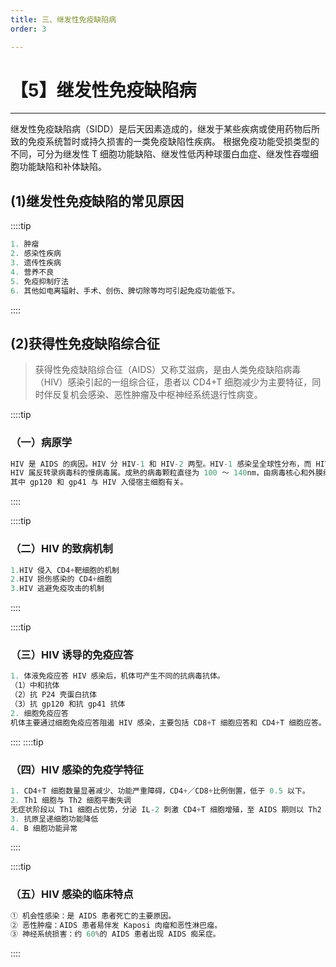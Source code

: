 ```yaml
---
title: 三、继发性免疫缺陷病
order: 3

---
```


# 【5】继发性免疫缺陷病

<kaodian :text="'免疫学检验记忆卡'" />

<!-- ###### 第二十六章 免疫缺陷性疾病及其免疫检验

> 临床免疫学检验 -->

<beitiM/>

---

继发性免疫缺陷病（SIDD）是后天因素造成的，继发于某些疾病或使用药物后所致的免疫系统暂时或持久损害的一类免疫缺陷性疾病。
根据免疫功能受损类型的不同，可分为继发性 T 细胞功能缺陷、继发性低丙种球蛋白血症、继发性吞噬细胞功能缺陷和补体缺陷。

## (1)继发性免疫缺陷的常见原因

<son :text="'免疫学检验记忆卡'" text323="(1)继发性免疫缺陷的常见原因" :textOption="[['掌握','专业知识'],['掌握','专业知识'],['掌握','专业知识']]" />

::::tip

```js
1. 肿瘤
2. 感染性疾病
3. 遗传性疾病
4. 营养不良
5. 免疫抑制疗法
6. 其他如电离辐射、手术、创伤、脾切除等均可引起免疫功能低下。
```

::::

## (2)获得性免疫缺陷综合征

<son :text="'免疫学检验记忆卡'" text324="(2)获得性免疫缺陷综合征" :textOption="[['掌握','专业知识'],['掌握','专业知识'],['掌握','专业知识']]" />

> 获得性免疫缺陷综合征（AIDS）又称艾滋病，是由人类免疫缺陷病毒（HIV）感染引起的一组综合征，患者以 CD4+T 细胞减少为主要特征，同时伴反复机会感染、恶性肿瘤及中枢神经系统退行性病变。

::::tip

### （一）病原学

```js
HIV 是 AIDS 的病因。HIV 分 HIV-1 和 HIV-2 两型。HIV-1 感染呈全球性分布，而 HIV-2 感染则多局限于西非地区。
HIV 属反转录病毒科的慢病毒属。成熟的病毒颗粒直径为 100 ～ 140nm，由病毒核心和外膜组成。
其中 gp120 和 gp41 与 HIV 入侵宿主细胞有关。
```

::::

::::tip

### （二）HIV 的致病机制

```js
1.HIV 侵入 CD4+靶细胞的机制
2.HIV 损伤感染的 CD4+细胞
3.HIV 逃避免疫攻击的机制
```

::::

::::tip

### （三）HIV 诱导的免疫应答

```js
1. 体液免疫应答 HIV 感染后，机体可产生不同的抗病毒抗体。
（1）中和抗体
（2）抗 P24 壳蛋白抗体
（3）抗 gp120 和抗 gp41 抗体
2. 细胞免疫应答
机体主要通过细胞免疫应答阻遏 HIV 感染，主要包括 CD8+T 细胞应答和 CD4+T 细胞应答。
```

::::
::::tip

### （四）HIV 感染的免疫学特征

```js
1. CD4+T 细胞数量显著减少、功能严重障碍，CD4+／CD8+比例倒置，低于 0.5 以下。
2. Th1 细胞与 Th2 细胞平衡失调
无症状阶段以 Th1 细胞占优势，分泌 IL-2 刺激 CD4+T 细胞增殖，至 AIDS 期则以 Th2 细胞占优势，分泌 IL-4 和 IL-10 抑制 Th1 细胞分泌 IL2，从而削弱 CTL 的细胞毒效应。
3. 抗原呈递细胞功能降低
4. B 细胞功能异常
```

::::

::::tip

### （五）HIV 感染的临床特点

```js
① 机会性感染：是 AIDS 患者死亡的主要原因。
② 恶性肿瘤：AIDS 患者易伴发 Kaposi 肉瘤和恶性淋巴瘤。
③ 神经系统损害：约 60%的 AIDS 患者出现 AIDS 痴呆症。
```

::::
